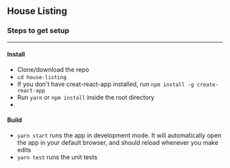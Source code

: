 ## House Listing

### Steps to get setup

---
#### Install
- Clone/download the repo
- `cd house-listing`
- If you don't have creat-react-app installed, run `npm install -g create-react-app`
- Run `yarn` or `npm install` inside the root directory
-
#### Build
- `yarn start` runs the app in development mode. It will automatically open the app in your default browser, and should reload whenever you make edits
- `yarn test` runs the unit tests